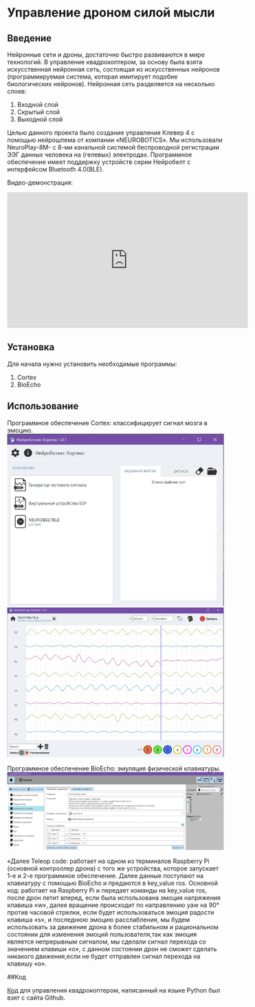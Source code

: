 # Управление дроном силой мысли

## Введение

Нейронные сети и дроны, достаточно быстро развиваются в мире технологий. В управление квадрокоптером, за основу была взята искусственная нейронная сеть, состоящая из искусственных нейронов (программируемая система, которая имитирует подобие биологических нейронов). 
Нейронная сеть разделяется на несколько слоев:

1.	Входной слой
2.	Скрытый слой
3.	Выходной слой

Целью данного проекта было создание управления Клевер 4 с помощью нейрошлема от компании «NEUROBOTICS». Мы использовали NeuroPlay-8M- с 8-ми канальной системой беспроводной регистрации ЭЭГ данных человека на (гелевых) электродах. Программное обеспечение имеет поддержку устройств серии Нейробелт с интерфейсом Bluetooth 4.0(BLE).

Видео-демонстрация:

**<iframe width="560" height="315" src="https://www.youtube.com/embed/uLR5NNcekfA" frameborder="0" allow="accelerometer; autoplay; encrypted-media; gyroscope; picture-in-picture" allowfullscreen></iframe>**

## Установка

Для начала нужно установить необходимые программы:

1. Cortex
2. BioEcho

## Использование

Программное обеспечение Cortex: классифицирует сигнал мозга в эмоцию.
 <img src="../assets/Cortex1.jpg" width>
 <img src="../assets/Cortex 2.jpg" width>
 


Программное обеспечение BioEcho: эмуляция физической клавиатуры.
<img src="../assets/BioEcho.jpg" width>

«Далее Teleop code: работает на одном из терминалов Raspberry Pi (основной контроллер дрона) с того же устройства, которое запускает 1-е и 2-е программное обеспечение.
 Далее данные поступают  на клавиатуру с помощью BioEcho и предаются в key_value ros.
Основной код: работает на Raspberry Pi и передает команды на key_value ros,  после  дрон летит вперед, если была использована эмоция напряжения клавиша «w», далее вращение происходит по направлению yaw на 90° против часовой стрелки, если будет использоваться эмоция радости клавиша  «s», и  последнюю эмоцию расслабления, мы  будем использовать  за движение дрона  в более стабильном и рациональном состоянии  для изменения эмоций пользователя,так как  эмоция является непрерывным сигналом, мы сделали сигнал перехода со значением клавиши «o», с данном состоянии дрон не сможет сделать никакого движения,если не будет отправлен сигнал перехода на клавишу «o».

##Код

[Код]( https://github.com/hany606/COEX-Internship19/tree/master/projects/NeuroHelmet) для управления квадрокоптером, написанный на языке Python был взят с сайта Github.
